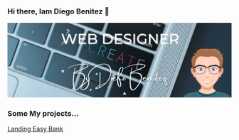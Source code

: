### Hi there, Iam Diego Benitez 👋
![](https://github.com/diegoBenitez2/diegoBenitez2/blob/master/header.png)
### Some My projects...
<a href="https://diegobenitez2.github.io/landingPage_easyBank/">Landing Easy Bank</a>
